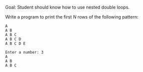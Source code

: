 Goal: Student should know how to use nested double loops.  

Write a program to print the first $N$ rows of the following pattern:  

```
A
A B
A B C
A B C D
A B C D E
```


```
Enter a number: 3
A
A B
A B C
```
